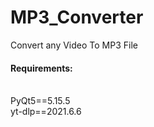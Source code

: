# MP3_Converter
Convert any Video To MP3 File <br/>
<h4>Requirements:</h4><br/>
PyQt5==5.15.5<br/>
yt-dlp==2021.6.6
